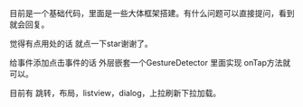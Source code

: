 目前是一个基础代码，里面是一些大体框架搭建。有什么问题可以直接提问，看到就会回复。





觉得有点用处的话  就点一下star谢谢了。


给事件添加点击事件的话  外层嵌套一个GestureDetector  里面实现 onTap方法就可以。

目前有  跳转，布局，listview，dialog，上拉刷新下拉加载。
